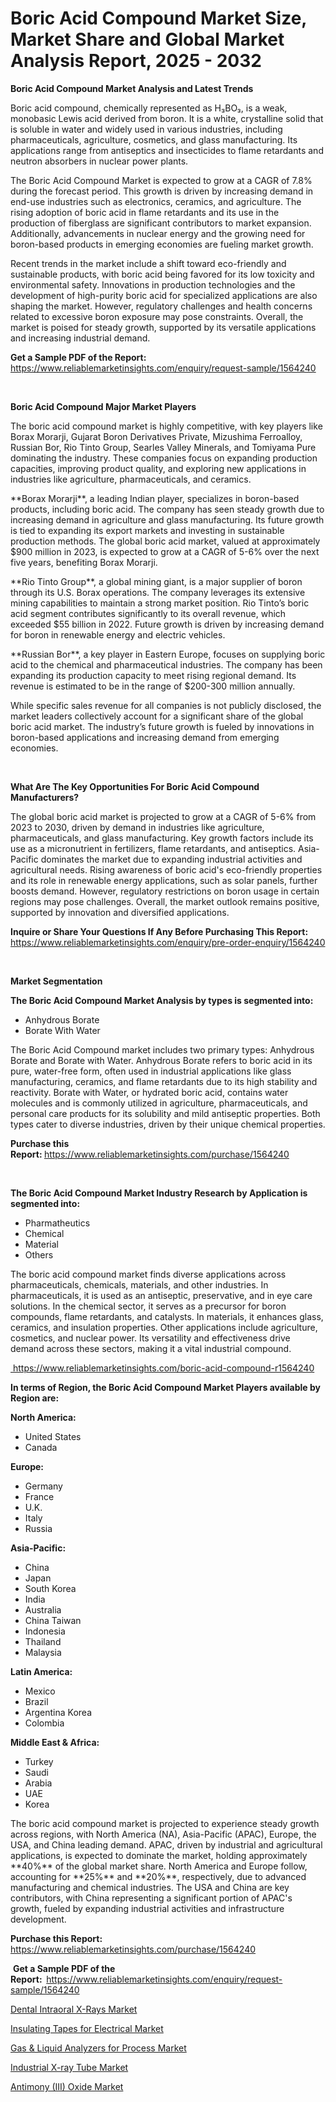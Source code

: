<p><h1>Boric Acid Compound Market Size, Market Share and Global Market Analysis Report, 2025 - 2032</h1></p><p><strong>Boric Acid Compound Market Analysis and Latest Trends</strong></p>
<p><p>Boric acid compound, chemically represented as H₃BO₃, is a weak, monobasic Lewis acid derived from boron. It is a white, crystalline solid that is soluble in water and widely used in various industries, including pharmaceuticals, agriculture, cosmetics, and glass manufacturing. Its applications range from antiseptics and insecticides to flame retardants and neutron absorbers in nuclear power plants.</p><p>The Boric Acid Compound Market is expected to grow at a CAGR of 7.8% during the forecast period. This growth is driven by increasing demand in end-use industries such as electronics, ceramics, and agriculture. The rising adoption of boric acid in flame retardants and its use in the production of fiberglass are significant contributors to market expansion. Additionally, advancements in nuclear energy and the growing need for boron-based products in emerging economies are fueling market growth.</p><p>Recent trends in the market include a shift toward eco-friendly and sustainable products, with boric acid being favored for its low toxicity and environmental safety. Innovations in production technologies and the development of high-purity boric acid for specialized applications are also shaping the market. However, regulatory challenges and health concerns related to excessive boron exposure may pose constraints. Overall, the market is poised for steady growth, supported by its versatile applications and increasing industrial demand.</p></p>
<p><strong>Get a Sample PDF of the Report:&nbsp;</strong> <a href="https://www.reliablemarketinsights.com/enquiry/request-sample/1564240?utm_campaign=2039&utm_medium=2&utm_source=Github&utm_content=ia&utm_term=25012025&utm_id=boric-acid-compound">https://www.reliablemarketinsights.com/enquiry/request-sample/1564240</a></p>
<p>&nbsp;</p>
<p><strong>Boric Acid Compound Major Market Players</strong></p>
<p><p>The boric acid compound market is highly competitive, with key players like Borax Morarji, Gujarat Boron Derivatives Private, Mizushima Ferroalloy, Russian Bor, Rio Tinto Group, Searles Valley Minerals, and Tomiyama Pure dominating the industry. These companies focus on expanding production capacities, improving product quality, and exploring new applications in industries like agriculture, pharmaceuticals, and ceramics.</p><p>**Borax Morarji**, a leading Indian player, specializes in boron-based products, including boric acid. The company has seen steady growth due to increasing demand in agriculture and glass manufacturing. Its future growth is tied to expanding its export markets and investing in sustainable production methods. The global boric acid market, valued at approximately $900 million in 2023, is expected to grow at a CAGR of 5-6% over the next five years, benefiting Borax Morarji.</p><p>**Rio Tinto Group**, a global mining giant, is a major supplier of boron through its U.S. Borax operations. The company leverages its extensive mining capabilities to maintain a strong market position. Rio Tinto’s boric acid segment contributes significantly to its overall revenue, which exceeded $55 billion in 2022. Future growth is driven by increasing demand for boron in renewable energy and electric vehicles.</p><p>**Russian Bor**, a key player in Eastern Europe, focuses on supplying boric acid to the chemical and pharmaceutical industries. The company has been expanding its production capacity to meet rising regional demand. Its revenue is estimated to be in the range of $200-300 million annually.</p><p>While specific sales revenue for all companies is not publicly disclosed, the market leaders collectively account for a significant share of the global boric acid market. The industry’s future growth is fueled by innovations in boron-based applications and increasing demand from emerging economies.</p></p>
<p>&nbsp;</p>
<p><strong>What Are The Key Opportunities For Boric Acid Compound Manufacturers?</strong></p>
<p><p>The global boric acid market is projected to grow at a CAGR of 5-6% from 2023 to 2030, driven by demand in industries like agriculture, pharmaceuticals, and glass manufacturing. Key growth factors include its use as a micronutrient in fertilizers, flame retardants, and antiseptics. Asia-Pacific dominates the market due to expanding industrial activities and agricultural needs. Rising awareness of boric acid's eco-friendly properties and its role in renewable energy applications, such as solar panels, further boosts demand. However, regulatory restrictions on boron usage in certain regions may pose challenges. Overall, the market outlook remains positive, supported by innovation and diversified applications.</p></p>
<p><strong>Inquire or Share Your Questions If Any Before Purchasing This Report:</strong> <a href="https://www.reliablemarketinsights.com/enquiry/pre-order-enquiry/1564240?utm_campaign=2039&utm_medium=2&utm_source=Github&utm_content=ia&utm_term=25012025&utm_id=boric-acid-compound">https://www.reliablemarketinsights.com/enquiry/pre-order-enquiry/1564240</a></p>
<p>&nbsp;</p>
<p><strong>Market Segmentation</strong></p>
<p><strong>The Boric Acid Compound Market Analysis by types is segmented into:</strong></p>
<p><ul><li>Anhydrous Borate</li><li>Borate With Water</li></ul></p>
<p><p>The Boric Acid Compound market includes two primary types: Anhydrous Borate and Borate with Water. Anhydrous Borate refers to boric acid in its pure, water-free form, often used in industrial applications like glass manufacturing, ceramics, and flame retardants due to its high stability and reactivity. Borate with Water, or hydrated boric acid, contains water molecules and is commonly utilized in agriculture, pharmaceuticals, and personal care products for its solubility and mild antiseptic properties. Both types cater to diverse industries, driven by their unique chemical properties.</p></p>
<p><strong>Purchase this Report:&nbsp;</strong><a href="https://www.reliablemarketinsights.com/purchase/1564240?utm_campaign=2039&utm_medium=2&utm_source=Github&utm_content=ia&utm_term=25012025&utm_id=boric-acid-compound">https://www.reliablemarketinsights.com/purchase/1564240</a></p>
<p>&nbsp;</p>
<p><strong>The Boric Acid Compound Market Industry Research by Application is segmented into:</strong></p>
<p><ul><li>Pharmatheutics</li><li>Chemical</li><li>Material</li><li>Others</li></ul></p>
<p><p>The boric acid compound market finds diverse applications across pharmaceuticals, chemicals, materials, and other industries. In pharmaceuticals, it is used as an antiseptic, preservative, and in eye care solutions. In the chemical sector, it serves as a precursor for boron compounds, flame retardants, and catalysts. In materials, it enhances glass, ceramics, and insulation properties. Other applications include agriculture, cosmetics, and nuclear power. Its versatility and effectiveness drive demand across these sectors, making it a vital industrial compound.</p></p>
<p><a href="https://www.reliablemarketinsights.com/boric-acid-compound-r1564240?utm_campaign=2039&utm_medium=2&utm_source=Github&utm_content=ia&utm_term=25012025&utm_id=boric-acid-compound">&nbsp;https://www.reliablemarketinsights.com/boric-acid-compound-r1564240</a></p>
<p><strong>In terms of Region, the Boric Acid Compound Market Players available by Region are:</strong></p>
<p>
    <p> <strong> North America: </strong>
        <ul>
            <li>United States</li>
            <li>Canada</li>
        </ul>
        </p> 
    <p> <strong> Europe: </strong>
        <ul>
            <li>Germany</li>
            <li>France</li>
            <li>U.K.</li>
            <li>Italy</li>
            <li>Russia</li>
        </ul>
        </p> 
    <p> <strong> Asia-Pacific: </strong>
        <ul>
            <li>China</li>
            <li>Japan</li>
            <li>South Korea</li>
            <li>India</li>
            <li>Australia</li>
            <li>China Taiwan</li>
            <li>Indonesia</li>
            <li>Thailand</li>
            <li>Malaysia</li>
        </ul>
        </p> 
    <p> <strong> Latin America: </strong>
        <ul>
            <li>Mexico</li>
            <li>Brazil</li>
            <li>Argentina Korea</li>
            <li>Colombia</li>
        </ul>
        </p> 
    <p> <strong> Middle East & Africa: </strong>
        <ul>
            <li>Turkey</li>
            <li>Saudi</li>
            <li>Arabia</li>
            <li>UAE</li>
            <li>Korea</li>
        </ul>
    </p>
    </p>
<p><p>The boric acid compound market is projected to experience steady growth across regions, with North America (NA), Asia-Pacific (APAC), Europe, the USA, and China leading demand. APAC, driven by industrial and agricultural applications, is expected to dominate the market, holding approximately **40%** of the global market share. North America and Europe follow, accounting for **25%** and **20%**, respectively, due to advanced manufacturing and chemical industries. The USA and China are key contributors, with China representing a significant portion of APAC's growth, fueled by expanding industrial activities and infrastructure development.</p></p>
<p><strong>Purchase this Report: </strong><a href="https://www.reliablemarketinsights.com/purchase/1564240?utm_campaign=2039&utm_medium=2&utm_source=Github&utm_content=ia&utm_term=25012025&utm_id=boric-acid-compound">https://www.reliablemarketinsights.com/purchase/1564240</a></p>
<p>&nbsp;<strong>Get a Sample PDF of the Report:&nbsp;&nbsp;</strong><a href="https://www.reliablemarketinsights.com/enquiry/request-sample/1564240?utm_campaign=2039&utm_medium=2&utm_source=Github&utm_content=ia&utm_term=25012025&utm_id=boric-acid-compound">https://www.reliablemarketinsights.com/enquiry/request-sample/1564240</a></p>
<p><strong></strong></p>
<p><p><a href="https://www.linkedin.com/pulse/dental-intraoral-x-rays-market-analysis-highlights-growth-yjoce?utm_campaign=2039&utm_medium=2&utm_source=Github&utm_content=ia&utm_term=25012025&utm_id=boric-acid-compound">Dental Intraoral X-Rays Market</a></p><p><a href="https://www.linkedin.com/pulse/revenue-demand-forecast-insulating-tapes-electrical-industry-projected-gbsbc?utm_campaign=2039&utm_medium=2&utm_source=Github&utm_content=ia&utm_term=25012025&utm_id=boric-acid-compound">Insulating Tapes for Electrical Market</a></p><p><a href="https://www.linkedin.com/pulse/market-analysis-gas-liquid-analyzers-process-markets-126-6ncge?utm_campaign=2039&utm_medium=2&utm_source=Github&utm_content=ia&utm_term=25012025&utm_id=boric-acid-compound">Gas & Liquid Analyzers for Process Market</a></p><p><a href="https://www.linkedin.com/pulse/top-trends-transforming-industrial-x-ray-tube-market-lyfac?utm_campaign=2039&utm_medium=2&utm_source=Github&utm_content=ia&utm_term=25012025&utm_id=boric-acid-compound">Industrial X-ray Tube Market</a></p><p><a href="https://www.linkedin.com/pulse/insights-antimony-iii-oxide-market-competitor-evaluation-projected-f2w8e?utm_campaign=2039&utm_medium=2&utm_source=Github&utm_content=ia&utm_term=25012025&utm_id=boric-acid-compound">Antimony (III) Oxide Market</a></p></p>